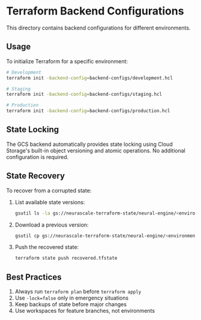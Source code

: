 # Terraform Backend Configurations

This directory contains backend configurations for different environments.

## Usage

To initialize Terraform for a specific environment:

```bash
# Development
terraform init -backend-config=backend-configs/development.hcl

# Staging
terraform init -backend-config=backend-configs/staging.hcl

# Production
terraform init -backend-config=backend-configs/production.hcl
```

## State Locking

The GCS backend automatically provides state locking using Cloud Storage's built-in object versioning and atomic operations. No additional configuration is required.

## State Recovery

To recover from a corrupted state:

1. List available state versions:

   ```bash
   gsutil ls -la gs://neurascale-terraform-state/neural-engine/<environment>/
   ```

2. Download a previous version:

   ```bash
   gsutil cp gs://neurascale-terraform-state/neural-engine/<environment>/default.tfstate#<version> recovered.tfstate
   ```

3. Push the recovered state:
   ```bash
   terraform state push recovered.tfstate
   ```

## Best Practices

1. Always run `terraform plan` before `terraform apply`
2. Use `-lock=false` only in emergency situations
3. Keep backups of state before major changes
4. Use workspaces for feature branches, not environments
